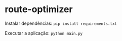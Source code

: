 # route-optimizer

Instalar dependências:
``pip install requirements.txt``

Executar a aplicação:
``python main.py``

